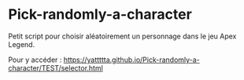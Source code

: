 # Pick-randomly-a-character
Petit script pour choisir aléatoirement un personnage dans le jeu Apex Legend.

Pour y accéder : https://yattttta.github.io/Pick-randomly-a-character/TEST/selector.html
